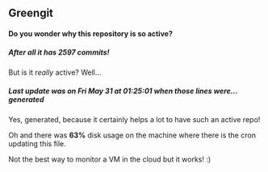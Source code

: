 ## Greengit

#### Do you wonder why this repository is so active?

##### After all it has 2597 commits!

But is it *really* active? Well...

##### Last update was on Fri May 31 at 01:25:01 when those lines were... generated

Yes, generated, because it certainly helps a lot to have such an active repo!

Oh and there was **63%** disk usage on the machine
where there is the cron updating this file.

Not the best way to monitor a VM in the cloud but it works! :)
